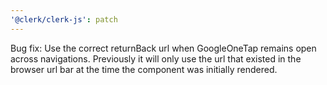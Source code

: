 ```yaml
---
'@clerk/clerk-js': patch
---
```


Bug fix: Use the correct returnBack url when GoogleOneTap remains open across navigations.
Previously it will only use the url that existed in the browser url bar at the time the component was initially rendered.
